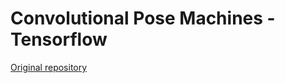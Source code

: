 # Convolutional Pose Machines - Tensorflow

[Original repository](https://github.com/timctho/convolutional-pose-machines-tensorflow)

